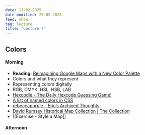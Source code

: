 ```yaml
---
date: 11-02-2025
date modified: 25-02-2025
feed: show
tag: lecture
title: "Lecture 7"
---
```


## Colors
#### Morning
- **Reading:** [Reimagining Google Maps with a New Color Palette](https://design.google/library/exploring-color-google-maps)
- Colors and what they represent
- Representing colors digitally
- RGB, CMYK, HSL, HSB, LAB
- [Hexcodle - The Daily Hexcode Guessing Game!](https://hexcodle.com/)
- [A list of named colors in CSS](https://developer.mozilla.org/en-US/docs/Web/CSS/named-color#see_also)
- [rebeccapurple – Eric’s Archived Thoughts](https://meyerweb.com/eric/thoughts/2014/06/19/rebeccapurple/)
- [David Rumsey Historical Map Collection \| The Collection](https://www.davidrumsey.com/)
- [[Exercise - Style a Map]]
#### Afternoon

